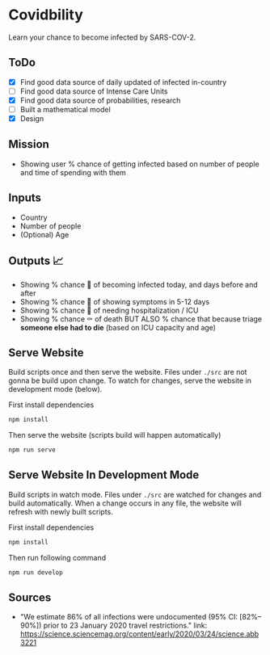 # Covidbility
Learn your chance to become infected by SARS-COV-2.

## ToDo
- [x] Find good data source of daily updated of infected in-country 
- [ ] Find good data source of Intense Care Units
- [x] Find good data source of probabilities, research
- [ ] Built a mathematical model
- [x] Design

## Mission 
- Showing user % chance of getting infected based on number of people and time of spending with them

## Inputs
- Country
- Number of people
- (Optional) Age

## Outputs 📈
- Showing % chance 🦠 of becoming infected today, and days before and after
- Showing % chance 🤒 of showing symptoms in 5-12 days
- Showing % chance 🏥 of needing hospitalization / ICU
- Showing % chance ⚰️ of death BUT ALSO % chance that because triage **someone else had to die** (based on ICU capacity and age)

## Serve Website

Build scripts once and then serve the website. Files under `./src` are not gonna be build upon change. To watch for changes, serve the website in development mode (below).

First install dependencies

```bash
npm install
```

Then serve the website (scripts build will happen automatically)

```bash
npm run serve
```

## Serve Website In Development Mode

Build scripts in watch mode. Files under `./src` are watched for changes and build automatically. When a change occurs in any file, the website will refresh with newly built scripts.

First install dependencies

```bash
npm install
```

Then run following command

```bash
npm run develop
```

## Sources
- "We estimate 86% of all infections were undocumented (95% CI: [82%–90%]) prior to 23 January 2020 travel restrictions." link: https://science.sciencemag.org/content/early/2020/03/24/science.abb3221

